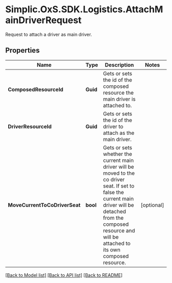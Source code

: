 # Simplic.OxS.SDK.Logistics.AttachMainDriverRequest
Request to attach a driver as main driver.

## Properties

Name | Type | Description | Notes
------------ | ------------- | ------------- | -------------
**ComposedResourceId** | **Guid** | Gets or sets the id of the composed resource the main driver is attached to. | 
**DriverResourceId** | **Guid** | Gets or sets the id of the driver to attach as the main driver. | 
**MoveCurrentToCoDriverSeat** | **bool** | Gets or sets whether the current main driver will be moved to the co driver seat.     If set to false the current main driver will be detached from the composed resource and will be attached  to its own composed resource.   | [optional] 

[[Back to Model list]](../README.md#documentation-for-models) [[Back to API list]](../README.md#documentation-for-api-endpoints) [[Back to README]](../README.md)

